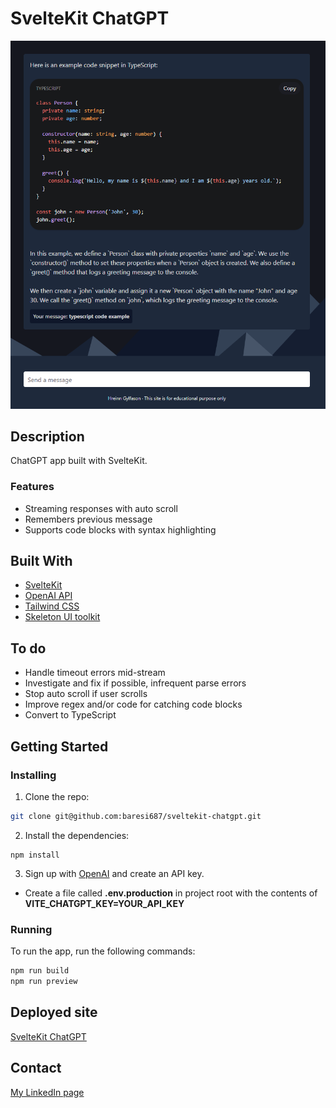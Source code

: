 # SvelteKit ChatGPT

![Screenshot](static/screenshot.png)

## Description

ChatGPT app built with SvelteKit.

### Features

- Streaming responses with auto scroll
- Remembers previous message
- Supports code blocks with syntax highlighting

## Built With

- [SvelteKit](https://kit.svelte.dev/)
- [OpenAI API](https://platform.openai.com/overview)
- [Tailwind CSS](https://tailwindcss.com/)
- [Skeleton UI toolkit](https://www.skeleton.dev/)

## To do

- Handle timeout errors mid-stream
- Investigate and fix if possible, infrequent parse errors
- Stop auto scroll if user scrolls
- Improve regex and/or code for catching code blocks
- Convert to TypeScript

## Getting Started

### Installing

1. Clone the repo:

```bash
git clone git@github.com:baresi687/sveltekit-chatgpt.git
```

2. Install the dependencies:

```
npm install
```

3. Sign up with [OpenAI](https://platform.openai.com/account/api-keys) and create an API key.
- Create a file called **.env.production** in project root with the contents of **VITE_CHATGPT_KEY=YOUR_API_KEY**


### Running

To run the app, run the following commands:

```bash
npm run build
npm run preview
```

## Deployed site

[SvelteKit ChatGPT](https://sveltekit-chatgpt-hreinn.netlify.app/)

## Contact

[My LinkedIn page](https://www.linkedin.com/in/hreinn-gylfason-b9a48521a/)
